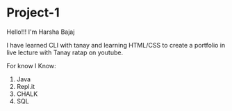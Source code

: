 # Project-1
 Hello!!! I'm Harsha Bajaj

 I have learned CLI with tanay and learning HTML/CSS to create a portfolio in live lecture with Tanay ratap on youtube.

 For know I Know:

 1. Java
 1. Repl.it
 1. CHALK
 1. SQL 
  

